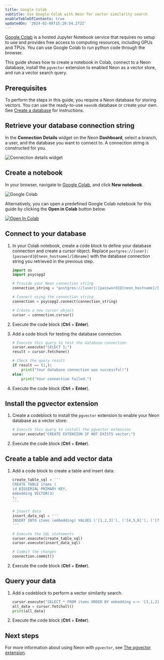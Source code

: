 ```yaml
---
title: Google Colab
subtitle: Use Google Colab with Neon for vector similarity search
enableTableOfContents: true
updatedOn: '2024-02-08T15:20:54.272Z'
---
```


[Google Colab](https://colab.research.google.com/) is a hosted Jupyter Notebook service that requires no setup to use and provides free access to computing resources, including GPUs and TPUs.
You can use Google Colab to run python code through the browser.

This guide shows how to create a notebook in Colab, connect to a Neon database, install the `pgvector` extension to enabled Neon as a vector store, and run a vector search query.

## Prerequisites

To perform the steps in this guide, you require a Neon database for storing vectors. You can use the ready-to-use `neondb` database or create your own. See [Create a database](/docs/manage/databases#create-a-database) for instructions.

## Retrieve your database connection string

In the **Connection Details** widget on the Neon **Dashboard**, select a branch, a user, and the database you want to connect to. A connection string is constructed for you.

![Connection details widget](/docs/connect/connection_details.png)

## Create a notebook

In your browser, navigate to [Google Colab](https://colab.research.google.com/), and click **New notebook**.

![Google Colab](/docs/ai/google_colab.png)

Alternatively, you can open a predefined Google Colab notebook for this guide by clicking the **Open in Colab** button below.

<a target="_blank" href="https://colab.research.google.com/github/neondatabase/neon-google-colab-notebooks/blob/main/neon_pgvector_quickstart.ipynb">
  <img src="https://colab.research.google.com/assets/colab-badge.svg" alt="Open In Colab"/>
</a>

## Connect to your database

1. In your Colab notebook, create a code block to define your database connection and create a cursor object. Replace `postgres://[user]:[password]@[neon_hostname]/[dbname]` with the database connection string you retrieved in the previous step.

    ```python shouldWrap
    import os
    import psycopg2

    # Provide your Neon connection string
    connection_string = "postgres://[user]:[password]@[neon_hostname]/[dbname]"

    # Connect using the connection string
    connection = psycopg2.connect(connection_string)

    # Create a new cursor object
    cursor = connection.cursor()
    ```

2. Execute the code block (**Ctrl** + **Enter**).

3. Add a code block for testing the database connection.

    ```python
    # Execute this query to test the database connection
    cursor.execute("SELECT 1;")
    result = cursor.fetchone()

    # Check the query result
    if result == (1,):
        print("Your database connection was successful!")
    else:
        print("Your connection failed.")
    ```

4. Execute the code block (**Ctrl** + **Enter**).

## Install the pgvector extension

1. Create a codeblock to install the `pgvector` extension to enable your Neon database as a vector store:

    ```python
    # Execute this query to install the pgvector extension
    cursor.execute("CREATE EXTENSION IF NOT EXISTS vector;")
    ```

2. Execute the code block (**Ctrl** + **Enter**).

## Create a table and add vector data

1. Add a code block to create a table and insert data:

    ```python shouldWrap
    create_table_sql = '''
    CREATE TABLE items (
    id BIGSERIAL PRIMARY KEY,
    embedding VECTOR(3)
    );
    '''

    # Insert data
    insert_data_sql = '''
    INSERT INTO items (embedding) VALUES ('[1,2,3]'), ('[4,5,6]'), ('[7,8,9]');
    '''

    # Execute the SQL statements
    cursor.execute(create_table_sql)
    cursor.execute(insert_data_sql)

    # Commit the changes
    connection.commit()
    ```

2. Execute the code block (**Ctrl** + **Enter**).

## Query your data

1. Add a codeblock to perform a vector similarity search.

    ```python shouldWrap
    cursor.execute("SELECT * FROM items ORDER BY embedding <-> '[3,1,2]' LIMIT 3;")
    all_data = cursor.fetchall()
    print(all_data)
    ```

2. Execute the code block (**Ctrl** + **Enter**).

## Next steps

For more information about using Neon with `pgvector`, see [The pgvector extension](/docs/extensions/pgvector).

<NeedHelp/>
